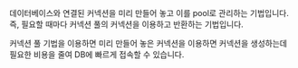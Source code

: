 데이터베이스와 연결된 커넥션을 미리 만들어 놓고 이를 pool로 관리하는 기법입니다.
즉, 필요할 때마다 커넥션 풀의 커넥션을 이용하고 반환하는 기법입니다.

커넥션 풀 기법을 이용하면 미리 만들어 놓은 커넥션을 이용하면 커넥션을 생성하는데 필요한 비용을 줄여 DB에 빠르게 접속할 수 있습니다.